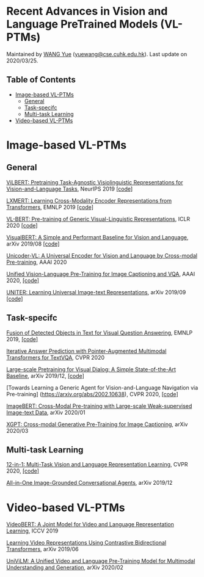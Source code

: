 # Recent Advances in Vision and Language PreTrained Models (VL-PTMs)
Maintained by [WANG Yue](https://yuewang-cuhk.github.io/) (yuewang@cse.cuhk.edu.hk). Last update on 2020/03/25.

## Table of Contents

* [Image-based VL-PTMs](#image-based-vl-ptms)
  * [General](#general)
  * [Task-specifc](#task-specifc)
  * [Multi-task Learning](#multi-task-learning)
* [Video-based VL-PTMs](#video-based-vl-ptms)


# Image-based VL-PTMs

## General

[ViLBERT: Pretraining Task-Agnostic Visiolinguistic Representations for Vision-and-Language Tasks](https://arxiv.org/abs/1908.02265), NeurIPS 2019 [[code]](https://github.com/jiasenlu/vilbert_beta)

[LXMERT: Learning Cross-Modality Encoder Representations from Transformers](https://arxiv.org/abs/1908.07490), EMNLP 2019 [[code]](https://github.com/airsplay/lxmert)

[VL-BERT: Pre-training of Generic Visual-Linguistic Representations](https://arxiv.org/abs/1908.08530), ICLR 2020
 [[code]](https://github.com/jackroos/VL-BERT)

[VisualBERT: A Simple and Performant Baseline for Vision and Language](https://arxiv.org/abs/1908.03557), arXiv 2019/08 [[code]](https://github.com/uclanlp/visualbert)

[Unicoder-VL: A Universal Encoder for Vision and Language by Cross-modal Pre-training](https://arxiv.org/abs/1908.06066), AAAI 2020

[Unified Vision-Language Pre-Training for Image Captioning and VQA](https://arxiv.org/pdf/1909.11059.pdf), AAAI 2020, [[code]](https://github.com/LuoweiZhou/VLP)

[UNITER: Learning Universal Image-text Representations](https://arxiv.org/abs/1909.11740), arXiv 2019/09 [[code]](https://github.com/ChenRocks/UNITER)

## Task-specifc

[Fusion of Detected Objects in Text for Visual Question Answering](https://arxiv.org/abs/1908.05054), EMNLP 2019, [[code]](https://github.com/google-research/language/tree/master/language/question_answering/b2t2)

[Iterative Answer Prediction with Pointer-Augmented
Multimodal Transformers for TextVQA](https://arxiv.org/abs/1911.06258), CVPR 2020

[Large-scale Pretraining for Visual Dialog: A Simple State-of-the-Art Baseline](https://arxiv.org/abs/1912.02379), arXiv 2019/12, [[code]](https://github.com/vmurahari3/visdial-bert)

[Towards Learning a Generic Agent for Vision-and-Language Navigation via Pre-training] (https://arxiv.org/abs/2002.10638), CVPR 2020, [[code]](https://github.com/weituo12321/PREVALENT)

[ImageBERT: Cross-Modal Pre-training with
Large-scale Weak-supervised Image-text Data](https://arxiv.org/abs/2001.07966), arXiv 2020/01

[XGPT: Cross-modal Generative Pre-Training for Image Captioning](https://arxiv.org/abs/2003.01473), arXiv 2020/03

## Multi-task Learning

[12-in-1: Multi-Task Vision and Language Representation Learning](https://arxiv.org/abs/1912.02315), CVPR 2020, [[code]](https://github.com/facebookresearch/vilbert-multi-task) 

[All-in-One Image-Grounded Conversational Agents](https://arxiv.org/abs/1912.12394), arXiv 2019/12


# Video-based VL-PTMs

[VideoBERT: A Joint Model for Video and Language Representation Learning](https://arxiv.org/abs/1904.01766), ICCV 2019

[Learning Video Representations Using
Contrastive Bidirectional Transformers](https://arxiv.org/abs/1906.05743), arXiv 2019/06

[UniViLM: A Unified Video and Language Pre-Training Model for Multimodal Understanding and Generation](https://arxiv.org/abs/2002.06353), arXiv 2020/02